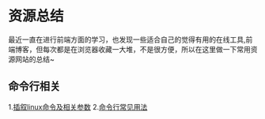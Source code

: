 # 资源总结
最近一直在进行前端方面的学习，也发现一些适合自己的觉得有用的在线工具,前端博客，但每次都是在浏览器收藏一大堆，不是很方便，所以在这里做一下常用资源网站的总结~
## 命令行相关
1.[插叙linux命令及相关参数](https://explainshell.com/explain)
2.[命令行常见用法](https://github.com/tldr-pages/tldr#tldr)
